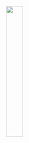 <div align="center">
  <img src="https://media0.giphy.com/media/v1.Y2lkPTc5MGI3NjExcnRwM280OWRpOWE5N2I4bndueWprdnBtMWlhMXcwMjZlZnR6N2ZobyZlcD12MV9pbnRlcm5hbF9naWZfYnlfaWQmY3Q9Zw/PlXgzIZ6eO6oB4TAwG/giphy.gif" width="30%">
</div>
